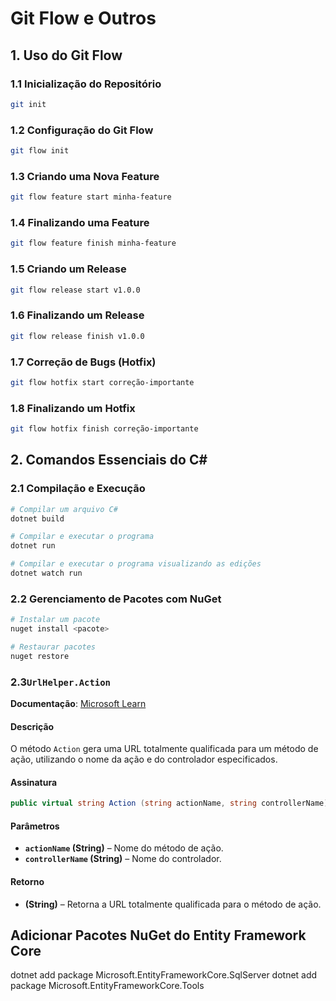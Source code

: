 # **Git Flow e Outros**

## **1. Uso do Git Flow**

### **1.1 Inicialização do Repositório**
```sh
git init
```

### **1.2 Configuração do Git Flow**
```sh
git flow init
```

### **1.3 Criando uma Nova Feature**
```sh
git flow feature start minha-feature
```

### **1.4 Finalizando uma Feature**
```sh
git flow feature finish minha-feature
```

### **1.5 Criando um Release**
```sh
git flow release start v1.0.0
```

### **1.6 Finalizando um Release**
```sh
git flow release finish v1.0.0
```

### **1.7 Correção de Bugs (Hotfix)**
```sh
git flow hotfix start correção-importante
```

### **1.8 Finalizando um Hotfix**
```sh
git flow hotfix finish correção-importante
```

## **2. Comandos Essenciais do C#**

### **2.1 Compilação e Execução**
```sh
# Compilar um arquivo C#
dotnet build

# Compilar e executar o programa
dotnet run

# Compilar e executar o programa visualizando as edições
dotnet watch run
```

### **2.2 Gerenciamento de Pacotes com NuGet**
```sh
# Instalar um pacote
nuget install <pacote>

# Restaurar pacotes
nuget restore
```


### **2.3`UrlHelper.Action`**

**Documentação**: [Microsoft Learn](https://learn.microsoft.com/pt-br/dotnet/api/system.web.mvc.urlhelper.action?view=aspnet-mvc-5.2)  

#### Descrição  
O método `Action` gera uma URL totalmente qualificada para um método de ação, utilizando o nome da ação e do controlador especificados.  

#### Assinatura  
```csharp
public virtual string Action (string actionName, string controllerName);
```  

#### Parâmetros  
- **`actionName` (String)** – Nome do método de ação.  
- **`controllerName` (String)** – Nome do controlador.  

#### Retorno  
- **(String)** – Retorna a URL totalmente qualificada para o método de ação.


## Adicionar Pacotes NuGet do Entity Framework Core

dotnet add package Microsoft.EntityFrameworkCore.SqlServer
dotnet add package Microsoft.EntityFrameworkCore.Tools
